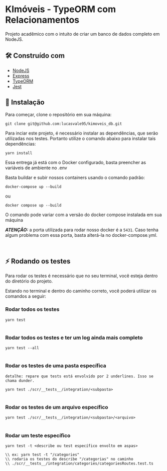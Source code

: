# KImóveis - TypeORM com Relacionamentos

Projeto acadêmico com o intuito de criar um banco de dados completo em NodeJS.


## 🛠️ Construído com

* [NodeJS](https://nodejs.org/en/) 
* [Express](https://expressjs.com/)
* [TypeORM](https://typeorm.io/)
* [Jest](https://jestjs.io/docs/cli)



## 🔧 Instalação

Para começar, clone o repositório em sua máquina:

```
git clone git@github.com:lucasvale95/kimoveis_db.git

```

Para inciar este projeto, é necessário instalar as dependências, que serão utilizadas nos testes. Portanto utilize o comando abaixo para instalar tais dependências:

```
yarn install

```

Essa entrega já está com o Docker configurado, basta preencher as variáveis de ambiente no .env

Basta buildar e subir nossos containers usando o comando padrão:

````
docker-compose up --build
````

ou
````
docker compose up --build
````

O comando pode variar com a versão do docker compose instalada em sua máquina

***ATENÇÃO:*** a porta utilizada para rodar nosso docker é a `5431`.
Caso tenha algum problema com essa porta, basta alterá-la no docker-compose.yml.

<br>

## ⚡ Rodando os testes

Para rodar os testes é necessário que no seu terminal, você esteja dentro do diretório do projeto.

Estando no terminal e dentro do caminho correto, você poderá utilizar os comandos a seguir:

### Rodar todos os testes
````
yarn test
````
#
### Rodar todos os testes e ter um log ainda mais completo
````
yarn test --all
````
#

### Rodar os testes de uma pasta específica
`detalhe: repare que tests está envolvido por 2 underlines. Isso se chama dunder.`
````
yarn test ./scr/__tests__/integration/<subpasta>
````
#
### Rodar os testes de um arquivo específico
````
yarn test ./scr/__tests__/integration/<subpasta>/<arquivo>
````
#
### Rodar um teste específico
````
yarn test -t <describe ou test específico envolto em aspas>
````
````
\\ ex: yarn test -t "/categories"
\\ rodaria os testes do describe "/categorias" no caminho
\\ ./scr/__tests__/integration/categories/categoriesRoutes.test.ts
````

<br>
